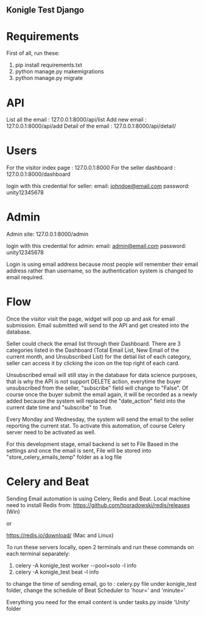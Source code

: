 ## Konigle Test Django

# Requirements

First of all, run these:
1. pip install requirements.txt
2. python manage.py makemigrations
3. python manage.py migrate

# API 

List all the email : 127.0.0.1:8000/api/list
Add new email : 127.0.0.1:8000/api/add
Detail of the email : 127.0.0.1:8000/api/detail/<id>

# Users

For the visitor index page : 127.0.0.1:8000
For the seller dashboard : 127.0.0.1:8000/dashboard

login with this credential for seller:
email: johndoe@email.com
password: unity12345678

# Admin

Admin site: 127.0.0.1:8000/admin

login with this credential for admin:
email: admin@email.com
password: unity12345678

Login is using email address because most people will remember their email address rather than username, so the authentication system is changed to email required.

# Flow

Once the visitor visit the page, widget will pop up and ask for email submission. Email submitted will send to the API and get created into the database.

Seller could check the email list through their Dashboard.
There are 3 categories listed in the Dashboard (Total Email List, New Email of the current month, and Unsubscribed List) for the detial list of each category, seller can access it by clicking the icon on the top right of each card.

Unsubscribed email will still stay in the database for data science purposes, that is why the API is not support DELETE action, everytime the buyer unsubscribed from the seller, "subscribe" field will change to "False". Of course once the buyer submit the email again, it will be recorded as a newly added because the system will replaced the "date_action" field into the current date time and "subscribe" to True.

Every Monday and Wednesday, the system will send the email to the seller reporting the current stat. To activate this automation, of course Celery server need to be activated as well.

For this development stage, email backend is set to File Based in the settings and once the email is sent, File will be stored into "store_celery_emails_temp" folder as a log file

# Celery and Beat 

Sending Email automation is using Celery, Redis and Beat. 
Local machine need to install Redis from: 
https://github.com/tporadowski/redis/releases (Win)

or

https://redis.io/download/ (Mac and Linux)

To run these servers locally, open 2 terminals and run these commands on each terminal separately:
1. celery -A konigle_test worker --pool=solo -l info
2. celery -A konigle_test beat -l info

to change the time of sending email, go to :
celery.py file under konigle_test folder, change the schedule of Beat Scheduler to 'hour=' and 'minute='

Everything you need for the email content is under tasks.py inside 'Unity' folder
